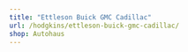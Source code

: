 ```yaml
---
title: "Ettleson Buick GMC Cadillac"
url: /hodgkins/ettleson-buick-gmc-cadillac/
shop: Autohaus
---
```

